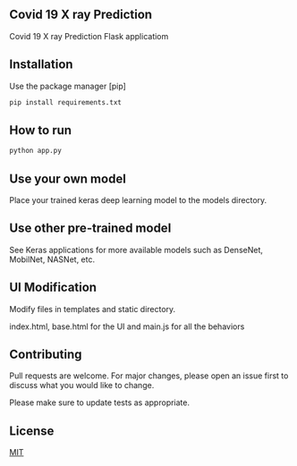 ## Covid 19 X ray Prediction 

Covid 19 X ray Prediction Flask applicatiom

## Installation

Use the package manager [pip]

```bash
pip install requirements.txt
```

## How to run

```python
python app.py
```

## Use your own model
Place your trained keras deep learning model to the models directory.

## Use other pre-trained model
See Keras applications for more available models such as DenseNet, MobilNet, NASNet, etc.

## UI Modification
Modify files in templates and static directory.

index.html, base.html for the UI and main.js for all the behaviors

## Contributing
Pull requests are welcome. For major changes, please open an issue first to discuss what you would like to change.

Please make sure to update tests as appropriate.

## License
[MIT](https://choosealicense.com/licenses/mit/)
